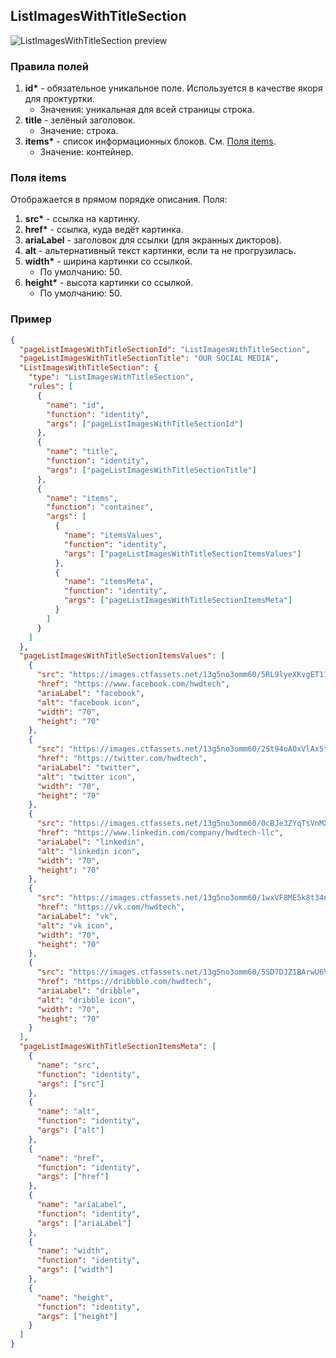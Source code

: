 ## ListImagesWithTitleSection

![ListImagesWithTitleSection preview](https://i.ibb.co/mFhwBdJ/liwts.png)

### Правила полей

1. **id\*** - обязательное уникальное поле. Используется в качестве якоря для проктуртки.
   - Значения: уникальная для всей страницы строка.
2. **title** - зелёный заголовок.
   - Значение: строка.
3. **items\*** - список информационных блоков. См. [Поля items](#Поля-items).
   - Значение: контейнер.

### Поля items

Отображается в прямом порядке описания. Поля:

1. **src\*** - ссылка на картинку.
2. **href\*** - ссылка, куда ведёт картинка.
3. **ariaLabel** - заголовок для ссылки (для экранных дикторов).
4. **alt** - альтернативный текст картинки, если та не прогрузилась.
5. **width\*** - ширина картинки со ссылкой.
   - По умолчанию: 50.
6. **height\*** - высота картинки со ссылкой.
   - По умолчанию: 50.

### Пример

```json
{
  "pageListImagesWithTitleSectionId": "ListImagesWithTitleSection",
  "pageListImagesWithTitleSectionTitle": "OUR SOCIAL MEDIA",
  "ListImagesWithTitleSection": {
    "type": "ListImagesWithTitleSection",
    "rules": [
      {
        "name": "id",
        "function": "identity",
        "args": ["pageListImagesWithTitleSectionId"]
      },
      {
        "name": "title",
        "function": "identity",
        "args": ["pageListImagesWithTitleSectionTitle"]
      },
      {
        "name": "items",
        "function": "container",
        "args": [
          {
            "name": "itemsValues",
            "function": "identity",
            "args": ["pageListImagesWithTitleSectionItemsValues"]
          },
          {
            "name": "itemsMeta",
            "function": "identity",
            "args": ["pageListImagesWithTitleSectionItemsMeta"]
          }
        ]
      }
    ]
  },
  "pageListImagesWithTitleSectionItemsValues": [
    {
      "src": "https://images.ctfassets.net/13g5no3omm60/5RL9lyeXKvgET118D4soFD/dbe9ec6dfdd0d13ca90ad55b14547376/facebook.svg",
      "href": "https://www.facebook.com/hwdtech",
      "ariaLabel": "facebook",
      "alt": "facebook icon",
      "width": "70",
      "height": "70"
    },
    {
      "src": "https://images.ctfassets.net/13g5no3omm60/2St94oAOxVlAx5tF1Y0hBu/8e015bb044b5b3f8f97059dfcf4df355/twitter.svg",
      "href": "https://twitter.com/hwdtech",
      "ariaLabel": "twitter",
      "alt": "twitter icon",
      "width": "70",
      "height": "70"
    },
    {
      "src": "https://images.ctfassets.net/13g5no3omm60/0cBJe3ZYqTsVnMXh75Fk7/5af989dab15f8ad696bbe8b0d5e962f8/linkedin.svg",
      "href": "https://www.linkedin.com/company/hwdtech-llc",
      "ariaLabel": "linkedin",
      "alt": "linkedin icon",
      "width": "70",
      "height": "70"
    },
    {
      "src": "https://images.ctfassets.net/13g5no3omm60/1wxVF8ME5k8t34n3I2rAiX/d4e28ee65c36661d7d06a3cbf52fc8d5/vk.svg",
      "href": "https://vk.com/hwdtech",
      "ariaLabel": "vk",
      "alt": "vk icon",
      "width": "70",
      "height": "70"
    },
    {
      "src": "https://images.ctfassets.net/13g5no3omm60/5SD7DJZ1BArwU6Vn48Dq4/57180e46b9f830c705cdb94ec7992865/dribble.svg",
      "href": "https://dribbble.com/hwdtech",
      "ariaLabel": "dribble",
      "alt": "dribble icon",
      "width": "70",
      "height": "70"
    }
  ],
  "pageListImagesWithTitleSectionItemsMeta": [
    {
      "name": "src",
      "function": "identity",
      "args": ["src"]
    },
    {
      "name": "alt",
      "function": "identity",
      "args": ["alt"]
    },
    {
      "name": "href",
      "function": "identity",
      "args": ["href"]
    },
    {
      "name": "ariaLabel",
      "function": "identity",
      "args": ["ariaLabel"]
    },
    {
      "name": "width",
      "function": "identity",
      "args": ["width"]
    },
    {
      "name": "height",
      "function": "identity",
      "args": ["height"]
    }
  ]
}
```
